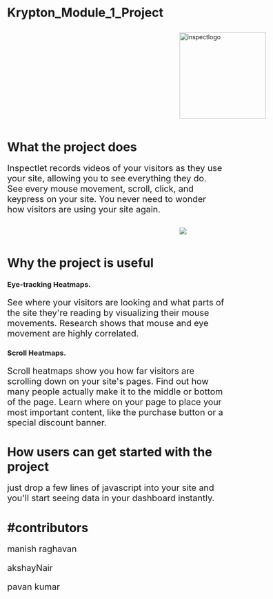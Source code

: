 # Krypton_Module_1_Project

<style type="text/css">
    p{
        font-size: 20px;
    }
    img{
        margin: 10px 400px;
    }
</style>
<img src="https://i.pinimg.com/originals/a1/8b/7a/a18b7af5a0e3ef11323820a5784d3ed3.png" alt="inspectlogo" height="200px" width="200px">


<h1>What the project does</h1>

<p>Inspectlet records videos of your visitors as they use your site, allowing you to see everything they do. See every mouse movement, scroll, click, and keypress on your site. You never need to wonder how visitors are using your site again.</p>
<img src="https://www.inspectlet.io/includes/assets/landing/images/eyetracking2.png" >

<h1>Why the project is useful</h1>

<h3>Eye-tracking Heatmaps.</h3>
<p> See where your visitors are looking and what parts of the site they're reading by visualizing their mouse movements. Research shows that mouse and eye movement are highly correlated.</p>

<h3>Scroll Heatmaps.</h3>
<p>Scroll heatmaps show you how far visitors are scrolling down on your site's pages. Find out how many people actually make it to the middle or bottom of the page. Learn where on your page to place your most important content, like the purchase button or a special discount banner.</p>
<h1>How users can get started with the project</h1>
<p>just drop a few lines of javascript into your site and you'll start seeing data in your dashboard instantly.</p>



<h1>#contributors</h1>


<p>manish raghavan</p>
<p>akshayNair</p>
<p>pavan kumar</p>


 
